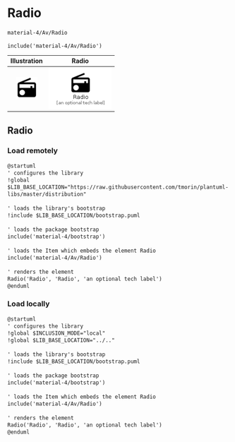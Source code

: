 # Radio


```text
material-4/Av/Radio
```

```text
include('material-4/Av/Radio')
```



| Illustration | Radio |
| :---: | :---: |
| ![illustration for Illustration](../../material-4/Av/Radio.png) | ![illustration for Radio](../../material-4/Av/Radio.Local.png) |




## Radio

### Load remotely
```plantuml
@startuml
' configures the library
!global $LIB_BASE_LOCATION="https://raw.githubusercontent.com/tmorin/plantuml-libs/master/distribution"

' loads the library's bootstrap
!include $LIB_BASE_LOCATION/bootstrap.puml

' loads the package bootstrap
include('material-4/bootstrap')

' loads the Item which embeds the element Radio
include('material-4/Av/Radio')

' renders the element
Radio('Radio', 'Radio', 'an optional tech label')
@enduml
```

### Load locally
```plantuml
@startuml
' configures the library
!global $INCLUSION_MODE="local"
!global $LIB_BASE_LOCATION="../.."

' loads the library's bootstrap
!include $LIB_BASE_LOCATION/bootstrap.puml

' loads the package bootstrap
include('material-4/bootstrap')

' loads the Item which embeds the element Radio
include('material-4/Av/Radio')

' renders the element
Radio('Radio', 'Radio', 'an optional tech label')
@enduml
```

